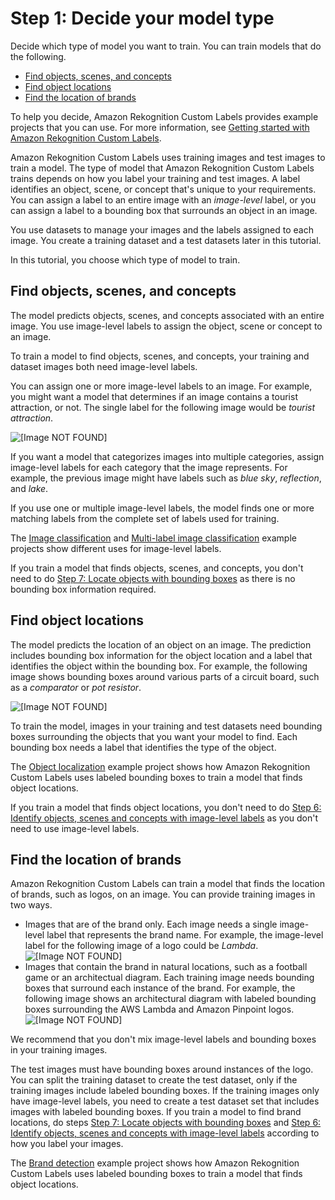 # Step 1: Decide your model type<a name="ud-model-type"></a>

Decide which type of model you want to train\. You can train models that do the following\.
+ [Find objects, scenes, and concepts](#ud-classification)
+ [Find object locations](#ud-object-localization)
+ [Find the location of brands](#ud-brand-detection-localization)

To help you decide, Amazon Rekognition Custom Labels provides example projects that you can use\. For more information, see [Getting started with Amazon Rekognition Custom Labels](gs-introduction.md)\. 

 

Amazon Rekognition Custom Labels uses training images and test images to train a model\. The type of model that Amazon Rekognition Custom Labels trains depends on how you label your training and test images\. A label identifies an object, scene, or concept that's unique to your requirements\. You can assign a label to an entire image with an *image\-level* label, or you can assign a label to a bounding box that surrounds an object in an image\.

You use datasets to manage your images and the labels assigned to each image\. You create a training dataset and a test datasets later in this tutorial\. 

In this tutorial, you choose which type of model to train\.

## Find objects, scenes, and concepts<a name="ud-classification"></a>

The model predicts objects, scenes, and concepts associated with an entire image\. You use image\-level labels to assign the object, scene or concept to an image\.

To train a model to find objects, scenes, and concepts, your training and dataset images both need image\-level labels\. 

You can assign one or more image\-level labels to an image\. For example, you might want a model that determines if an image contains a tourist attraction, or not\. The single label for the following image would be *tourist attraction*\. 

![\[Image NOT FOUND\]](http://docs.aws.amazon.com/rekognition/latest/customlabels-dg/images/pateros.jpg)

If you want a model that categorizes images into multiple categories, assign image\-level labels for each category that the image represents\. For example, the previous image might have labels such as *blue sky*, *reflection*, and *lake*\.

If you use one or multiple image\-level labels, the model finds one or more matching labels from the complete set of labels used for training\.

The [Image classification](gs-introduction.md#gs-image-classification-example) and [Multi\-label image classification](gs-introduction.md#gs-multi-label-image-classification-example) example projects show different uses for image\-level labels\.

If you train a model that finds objects, scenes, and concepts, you don't need to do [Step 7: Locate objects with bounding boxes](tutorial-draw-bounding-boxes.md) as there is no bounding box information required\.

## Find object locations<a name="ud-object-localization"></a>

The model predicts the location of an object on an image\. The prediction includes bounding box information for the object location and a label that identifies the object within the bounding box\. For example, the following image shows bounding boxes around various parts of a circuit board, such as a *comparator* or *pot resistor*\. 

![\[Image NOT FOUND\]](http://docs.aws.amazon.com/rekognition/latest/customlabels-dg/images/localization-circuit-board.png)

To train the model, images in your training and test datasets need bounding boxes surrounding the objects that you want your model to find\. Each bounding box needs a label that identifies the type of the object\. 

The [Object localization](gs-introduction.md#gs-object-localization-example) example project shows how Amazon Rekognition Custom Labels uses labeled bounding boxes to train a model that finds object locations\.

 If you train a model that finds object locations, you don't need to do [Step 6: Identify objects, scenes and concepts with image\-level labels](tutorial-add-image-labels.md) as you don't need to use image\-level labels\.

## Find the location of brands<a name="ud-brand-detection-localization"></a>

Amazon Rekognition Custom Labels can train a model that finds the location of brands, such as logos, on an image\. You can provide training images in two ways\.
+  Images that are of the brand only\. Each image needs a single image\-level label that represents the brand name\. For example, the image\-level label for the following image of a logo could be *Lambda*\.  
![\[Image NOT FOUND\]](http://docs.aws.amazon.com/rekognition/latest/customlabels-dg/images/lambda-logo.jpg)
+ Images that contain the brand in natural locations, such as a football game or an architectual diagram\. Each training image needs bounding boxes that surround each instance of the brand\. For example, the following image shows an architectural diagram with labeled bounding boxes surrounding the AWS Lambda and Amazon Pinpoint logos\.   
![\[Image NOT FOUND\]](http://docs.aws.amazon.com/rekognition/latest/customlabels-dg/images/brand-detection-lambda.png)

We recommend that you don't mix image\-level labels and bounding boxes in your training images\. 

The test images must have bounding boxes around instances of the logo\. You can split the training dataset to create the test dataset, only if the training images include labeled bounding boxes\. If the training images only have image\-level labels, you need to create a test dataset set that includes images with labeled bounding boxes\. If you train a model to find brand locations, do steps [Step 7: Locate objects with bounding boxes](tutorial-draw-bounding-boxes.md) and [Step 6: Identify objects, scenes and concepts with image\-level labels](tutorial-add-image-labels.md) according to how you label your images\. 

The [Brand detection](gs-introduction.md#gs-brand-detection-example) example project shows how Amazon Rekognition Custom Labels uses labeled bounding boxes to train a model that finds object locations\.